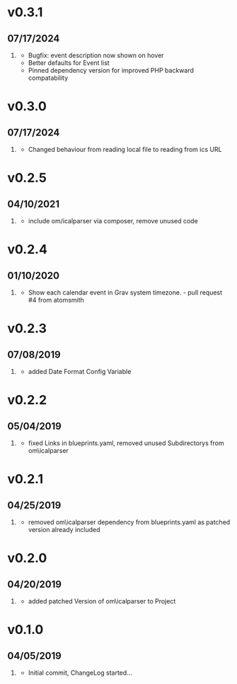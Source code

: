 # v0.3.1
## 07/17/2024

1. [](#improved)
    * Bugfix: event description now shown on hover
    * Better defaults for Event list
    * Pinned dependency version for improved PHP backward compatability

# v0.3.0
## 07/17/2024

1. [](#improved)
    * Changed behaviour from reading local file to reading from ics URL

# v0.2.5
##  04/10/2021

1. [](#new)
    * include om/icalparser via composer, remove unused code

# v0.2.4
##  01/10/2020

1. [](#new)
    * Show each calendar event in Grav system timezone. - pull request #4 from atomsmith

# v0.2.3
##  07/08/2019

1. [](#new)
    * added Date Format Config Variable

# v0.2.2
##  05/04/2019

1. [](#bugfix)
    * fixed Links in blueprints.yaml, removed unused Subdirectorys from om\icalparser
   
# v0.2.1
##  04/25/2019

1. [](#bugfix)
    * removed om\icalparser dependency from blueprints.yaml as patched version already included
   
# v0.2.0
##  04/20/2019

1. [](#new)
    * added patched Version of om\icalparser to Project

# v0.1.0
##  04/05/2019

1. [](#new)
    * Initial commit, ChangeLog started...
